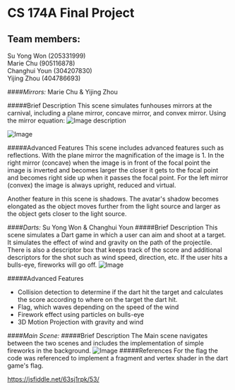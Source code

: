 # CS 174A Final Project

## Team members:  
Su Yong Won (205331999) \
Marie Chu  (905116878)\
Changhui Youn  (304207830)  
Yijing Zhou (404786693)  


####*Mirrors:*
Marie Chu & Yijing Zhou

#####Brief Description
This scene simulates funhouses mirrors at the carnival, including a plane mirror, concave mirror, and convex mirror. 
Using the mirror equation: 
![Image description](https://www.physicstutorials.org/images/stories/mirrorequations2.png)

![Image](../mirror.png?raw=true)

#####Advanced Features
This scene includes advanced features such as reflections. With the plane mirror the magnification of the 
image is 1. In the right mirror (concave) when the image is in front of the focal point the image is inverted and 
becomes larger the closer it gets to the focal point and becomes right side up when it passes the focal point. For the 
left mirror (convex) the image is always upright, reduced and virtual. 

Another feature in this scene is shadows. The avatar's shadow becomes elongated as the object moves further from the 
light source and larger as the object gets closer to the light source.



####*Darts:*
Su Yong Won & Changhui Youn
#####Brief Description
This scene simulates a Dart game in which a user can aim and shoot at a target. It simulates the effect of wind and gravity on the path of the projectile. There is also a descriptor box that keeps track of the score and additional descriptors for the shot such as wind speed, direction, etc. If the user hits a bulls-eye, fireworks will go off.
![Image](../dart.png?raw=true)



#####Advanced Features
- Collision detection to determine if the dart hit the target and calculates the score according to where on the target the dart hit. 
- Flag, which waves depending on the speed of the wind
- Firework effect using particles on bulls-eye
- 3D Motion Projection with gravity and wind

 ####*Main Scene:*
#####Brief Description
The Main scene navigates between the two scenes and includes the implementation of simple fireworks in the background.
![Image](../main.png?raw=true)
#####References
For the flag the code was referenced to implement a fragment and vertex shader in the dart game's flag.

https://jsfiddle.net/63sj1rpk/53/



